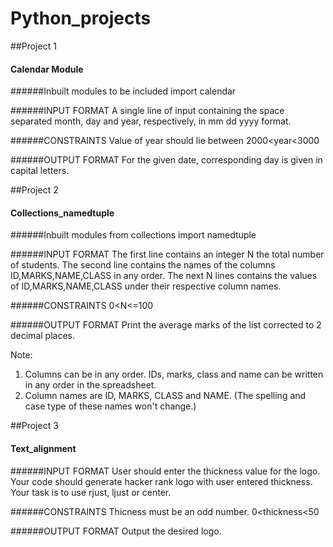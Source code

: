 # Python_projects

##Project 1
#### Calendar Module

######Inbuilt modules to be included
import calendar

######INPUT FORMAT
A single line of input containing the space separated month, day and year, respectively, in mm dd yyyy format.

######CONSTRAINTS
Value of year should lie between 2000<year<3000

######OUTPUT FORMAT
For the given date, corresponding day is given in capital letters.


##Project 2
#### Collections_namedtuple

######Inbuilt modules 
from collections import namedtuple

######INPUT FORMAT
The first line contains an integer N the total number of students.
The second line contains the names of the columns ID,MARKS,NAME,CLASS in any order.
The next N lines contains the values of ID,MARKS,NAME,CLASS under their respective column names.

######CONSTRAINTS
0<N<=100

######OUTPUT FORMAT
Print the average marks of the list corrected to 2 decimal places.

Note:
1. Columns can be in any order. IDs, marks, class and name can be written in any order in the spreadsheet.
2. Column names are ID, MARKS, CLASS and NAME. (The spelling and case type of these names won't change.)


##Project 3
#### Text_alignment

######INPUT FORMAT
User should enter the thickness value for the logo.
Your code should generate hacker rank logo with user entered thickness.
Your task is to use rjust, ljust or center.

######CONSTRAINTS
Thicness must be an odd number.
0<thickness<50

######OUTPUT FORMAT
Output the desired logo.
